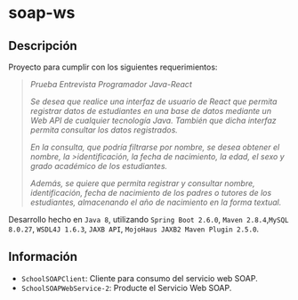 # soap-ws

## Descripción


Proyecto para cumplir con los siguientes requerimientos:

 ><cite>Prueba Entrevista Programador Java-React</cite>
 >
><cite>Se desea que realice una interfaz de usuario de React que permita registrar datos de estudiantes en una base de datos mediante un Web API de cualquier tecnología Java. También que dicha interfaz permita consultar los datos registrados. </cite>
>
><cite>En la consulta, que podría filtrarse por nombre, se desea obtener el nombre, la >identificación, la fecha de nacimiento, la edad, el sexo y grado académico de los estudiantes.</cite>
>
><cite>Además, se quiere que permita registrar y consultar nombre, identificación, fecha de nacimiento de los padres o tutores de los estudiantes, almacenando el año de nacimiento en la forma textual.</cite>

Desarrollo hecho en `Java 8`, utilizando `Spring Boot 2.6.0`, `Maven 2.8.4`,`MySQL 8.0.27`, `WSDL4J 1.6.3`, `JAXB API`, `MojoHaus JAXB2 Maven Plugin 2.5.0`.

## Información
- `SchoolSOAPClient`: Cliente para consumo del servicio web SOAP.
- `SchoolSOAPWebService-2`: Producte el Servicio Web SOAP.

